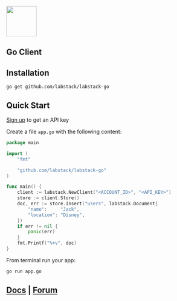 <a href="https://labstack.com"><img height="80" src="https://cdn.labstack.com/images/labstack-logo.svg"></a>

## Go Client

## Installation

`go get github.com/labstack/labstack-go`

## Quick Start

[Sign up](https://labstack.com/signup) to get an API key

Create a file `app.go` with the following content:

```go
package main

import (
	"fmt"

	"github.com/labstack/labstack-go"
)

func main() {
	client := labstack.NewClient("<ACCOUNT_ID>", "<API_KEY>")
	store := client.Store()
	doc, err := store.Insert("users", labstack.Document{
		"name":     "Jack",
		"location": "Disney",
	})
	if err != nil {
		panic(err)
	}
	fmt.Printf("%+v", doc)
}
```

From terminal run your app:

```sh
go run app.go
```

## [Docs](https://labstack.com/docs) | [Forum](https://forum.labstack.com)
